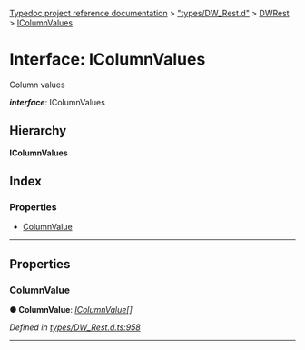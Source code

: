[Typedoc project reference documentation](../README.md) > ["types/DW_Rest.d"](../modules/_types_dw_rest_d_.md) > [DWRest](../modules/_types_dw_rest_d_.dwrest.md) > [IColumnValues](../interfaces/_types_dw_rest_d_.dwrest.icolumnvalues.md)

# Interface: IColumnValues

Column values

*__interface__*: IColumnValues

## Hierarchy

**IColumnValues**

## Index

### Properties

* [ColumnValue](_types_dw_rest_d_.dwrest.icolumnvalues.md#columnvalue)

---

## Properties

<a id="columnvalue"></a>

###  ColumnValue

**● ColumnValue**: *[IColumnValue](_types_dw_rest_d_.dwrest.icolumnvalue.md)[]*

*Defined in [types/DW_Rest.d.ts:958](https://github.com/DocuWare/REST-Sample-TS/blob/master/src/types/DW_Rest.d.ts#L958)*

___

